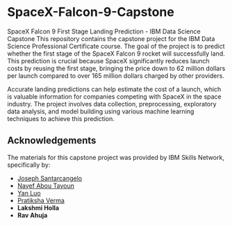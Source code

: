 # SpaceX-Falcon-9-Capstone
SpaceX Falcon 9 First Stage Landing Prediction - IBM Data Science Capstone
This repository contains the capstone project for the IBM Data Science Professional Certificate course. The goal of the project is to predict whether the first stage of the SpaceX Falcon 9 rocket will successfully land. This prediction is crucial because SpaceX significantly reduces launch costs by reusing the first stage, bringing the price down to 62 million dollars per launch compared to over 165 million dollars charged by other providers.

Accurate landing predictions can help estimate the cost of a launch, which is valuable information for companies competing with SpaceX in the space industry. The project involves data collection, preprocessing, exploratory data analysis, and model building using various machine learning techniques to achieve this prediction.

## Acknowledgements

The materials for this capstone project was provided by IBM Skills Network, specifically by:

- [Joseph Santarcangelo](https://www.linkedin.com/in/joseph-s-50398b136/)
- [Nayef Abou Tayoun](https://www.linkedin.com/in/nayefaboutayoun/)
- [Yan Luo](https://www.linkedin.com/in/yan-luo-96288783/)
- [Pratiksha Verma](https://www.linkedin.com/in/pratiksha-verma-6487561b1/)
- **Lakshmi Holla**
- **Rav Ahuja**
